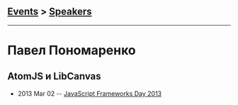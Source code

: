 ## [Events](../README.md) > [Speakers](../speakers.md)
---

# Павел Пономаренко

## AtomJS и LibCanvas
- 2013 Mar 02 -- [JavaScript Frameworks Day 2013](http://frameworksdays.com/event/js-frameworks-day-2013/review/AtomJS-LibCanvas)    
